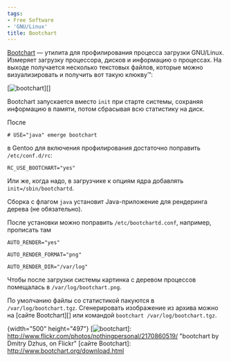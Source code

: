 ```yaml
---
tags:
- Free Software
- 'GNU/Linux'
title: Bootchart
---
```


[Bootchart][] — утилита для профилирования процесса загрузки GNU/Linux.
Измеряет загрузку процессора, дисков и информацию о процессах. На выходе
получается несколько текстовых файлов, которые можно визуализировать и
получить вот такую клюкву™:

[![bootchart][1]][]

Bootchart запускается вместо `init` при старте системы, сохраняя
информацию в памяти, потом сбрасывая всю статистику на диск.

После

    # USE="java" emerge bootchart

в Gentoo для включения профилирования достаточно поправить
`/etc/conf.d/rc`:

    RC_USE_BOOTCHART="yes"

Или же, когда надо, в загрузчике к опциям ядра добавлять
`init=/sbin/bootchartd`.

Сборка с флагом `java` установит Java-приложение для рендеринга дерева
(не обязательно).

После установки можно поправить `/etc/bootchartd.conf`, например,
прописать там

    AUTO_RENDER="yes"

    AUTO_RENDER_FORMAT="png"

    AUTO_RENDER_DIR="/var/log"

Чтобы после загрузки системы картинка с деревом процессов помещалась в
`/var/log/bootchart.png`.

По умолчанию файлы со статистикой пакуются в `/var/log/bootchart.tgz`.
Сгенерировать изображение из архива можно на [сайте Bootchart][] или
командой `bootchart /var/log/bootchart.tgz`.

  [Bootchart]: http://www.bootchart.org/
  [1]: http://farm3.static.flickr.com/2118/2170860519_5ee91fae62.jpg
  {width="500" height="497"}
  [![bootchart][1]]: http://www.flickr.com/photos/nothingpersonal/2170860519/
    "bootchart by Dmitry Dzhus, on Flickr"
  [сайте Bootchart]: http://www.bootchart.org/download.html
